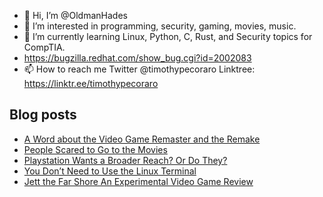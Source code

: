 - 👋 Hi, I’m @OldmanHades
- 👀 I’m interested in programming, security, gaming, movies, music.
- 🌱 I’m currently learning Linux, Python, C, Rust, and Security topics for CompTIA.
- https://bugzilla.redhat.com/show_bug.cgi?id=2002083
- 📫 How to reach me Twitter @timothypecoraro
Linktree: https://linktr.ee/timothypecoraro

## Blog posts
<!-- BLOG-POST-LIST:START -->
- [A Word about the Video Game Remaster and the Remake](https://medium.com/@timothypecoraro/a-word-about-the-video-game-remaster-and-the-remake-1136c164b4a6?source=rss-5097f5c9b801------2)
- [People Scared to Go to the Movies](https://medium.com/@timothypecoraro/people-scared-to-go-to-the-movies-edd4f25922fc?source=rss-5097f5c9b801------2)
- [Playstation Wants a Broader Reach? Or Do They?](https://medium.com/@timothypecoraro/playstation-wants-a-broader-reach-or-do-they-cbbbdd6dd52d?source=rss-5097f5c9b801------2)
- [You Don’t Need to Use the Linux Terminal](https://medium.com/@timothypecoraro/you-dont-need-to-use-the-linux-terminal-301ee2c32bc4?source=rss-5097f5c9b801------2)
- [Jett the Far Shore An Experimental Video Game Review](https://medium.com/@timothypecoraro/jett-the-far-shore-an-experimental-video-game-review-a0b2330aa524?source=rss-5097f5c9b801------2)
<!-- BLOG-POST-LIST:END -->
